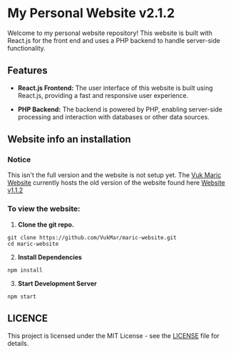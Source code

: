 # My Personal Website v2.1.2

Welcome to my personal website repository! This website is built with React.js for the front end and uses a PHP backend to handle server-side functionality.

## Features

- **React.js Frontend:** The user interface of this website is built using React.js, providing a fast and responsive user experience.

- **PHP Backend:** The backend is powered by PHP, enabling server-side processing and interaction with databases or other data sources.
  
## Website info an installation

### Notice

This isn't the full version and the website is not setup yet. The [Vuk Maric Website](https://vukmaric.com) currently hosts the old version of the website found here [Website v1.1.2](https://github.com/VukMar/Personal-Site)

### To view the website:

1. **Clone the git repo.**
```
git clone https://github.com/VukMar/maric-website.git
cd maric-website
```
2. **Install Dependencies**
```
npm install
```
3. **Start Development Server**
```
npm start
```
## LICENCE

This project is licensed under the MIT License - see the [LICENSE](https://github.com/VukMar/maric-website/blob/master/LICENCE) file for details.
